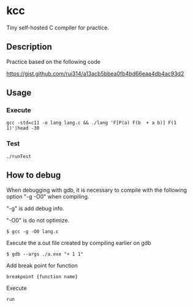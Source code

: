kcc
====

Tiny self-hosted C compiler for practice.

## Description

Practice based on the following code

https://gist.github.com/rui314/a13acb5bbea0fb4bd66eaa4db4ac93d2

## Usage

### Execute

```
gcc -std=c11 -o lang lang.c && ./lang 'F[P(a) F(b  + a b)] F(1 1)'|head -30
```

### Test

```
./runTest
```

## How to debug

When debugging with gdb, it is necessary to compile with the following option "-g -O0" when compiling.

"-g" is add debug info.

"-O0" is do not optimize.

```
$ gcc -g -O0 lang.c
```

Execute the a.out file created by compiling earlier on gdb

```
$ gdb --args ./a.exe "+ 1 1"
```

Add break point for function

```
breakpoint {function name}
```

Execute

```
run
```



